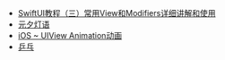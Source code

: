 + [SwiftUI教程（三）常用View和Modifiers详细讲解和使用](https://www.jianshu.com/p/73b92cb89bda)
+ [元夕灯语](https://www.jianshu.com/p/241815cb6f79)
+ [iOS ~ UIView Animation动画](https://www.jianshu.com/p/97909c944114)
+ [乒乓](https://www.jianshu.com/p/978ef05babc9)
